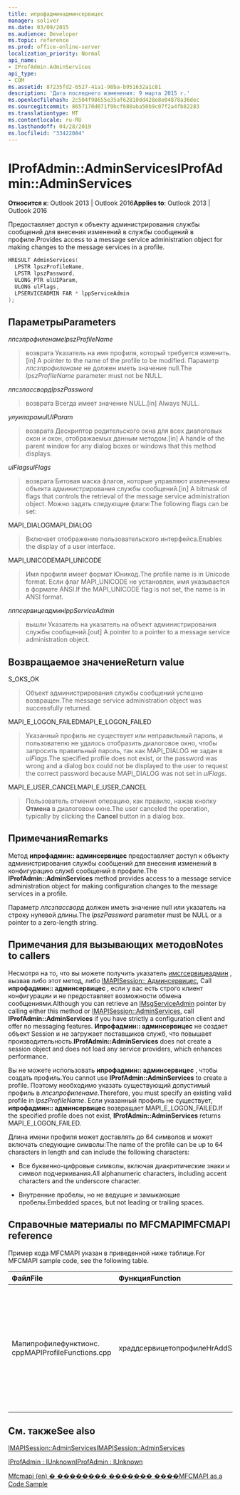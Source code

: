 ```yaml
---
title: ипрофадминадминсервицес
manager: soliver
ms.date: 03/09/2015
ms.audience: Developer
ms.topic: reference
ms.prod: office-online-server
localization_priority: Normal
api_name:
- IProfAdmin.AdminServices
api_type:
- COM
ms.assetid: 87235fd2-6527-41a1-98ba-b951632a1c81
description: 'Дата последнего изменения: 9 марта 2015 г.'
ms.openlocfilehash: 2c504f98655e35af62810dd428e8e04878a36dec
ms.sourcegitcommit: 8657170d071f9bcf680aba50b9c07f2a4fb82283
ms.translationtype: MT
ms.contentlocale: ru-RU
ms.lasthandoff: 04/28/2019
ms.locfileid: "33422084"
---
```

# <a name="iprofadminadminservices"></a><span data-ttu-id="a5439-103">IProfAdmin::AdminServices</span><span class="sxs-lookup"><span data-stu-id="a5439-103">IProfAdmin::AdminServices</span></span>

  
  
<span data-ttu-id="a5439-104">**Относится к**: Outlook 2013 | Outlook 2016</span><span class="sxs-lookup"><span data-stu-id="a5439-104">**Applies to**: Outlook 2013 | Outlook 2016</span></span> 
  
<span data-ttu-id="a5439-105">Предоставляет доступ к объекту администрирования службы сообщений для внесения изменений в службы сообщений в профиле.</span><span class="sxs-lookup"><span data-stu-id="a5439-105">Provides access to a message service administration object for making changes to the message services in a profile.</span></span>
  
```cpp
HRESULT AdminServices(
  LPSTR lpszProfileName,
  LPSTR lpszPassword,
  ULONG_PTR ulUIParam,
  ULONG ulFlags,
  LPSERVICEADMIN FAR * lppServiceAdmin
);
```

## <a name="parameters"></a><span data-ttu-id="a5439-106">Параметры</span><span class="sxs-lookup"><span data-stu-id="a5439-106">Parameters</span></span>

 <span data-ttu-id="a5439-107">_лпсзпрофиленаме_</span><span class="sxs-lookup"><span data-stu-id="a5439-107">_lpszProfileName_</span></span>
  
> <span data-ttu-id="a5439-108">возврата Указатель на имя профиля, который требуется изменить.</span><span class="sxs-lookup"><span data-stu-id="a5439-108">[in] A pointer to the name of the profile to be modified.</span></span> <span data-ttu-id="a5439-109">Параметр _лпсзпрофиленаме_ не должен иметь значение null.</span><span class="sxs-lookup"><span data-stu-id="a5439-109">The  _lpszProfileName_ parameter must not be NULL.</span></span> 
    
 <span data-ttu-id="a5439-110">_лпсзпассворд_</span><span class="sxs-lookup"><span data-stu-id="a5439-110">_lpszPassword_</span></span>
  
> <span data-ttu-id="a5439-111">возврата Всегда имеет значение NULL.</span><span class="sxs-lookup"><span data-stu-id="a5439-111">[in] Always NULL.</span></span> 
    
 <span data-ttu-id="a5439-112">_улуипарам_</span><span class="sxs-lookup"><span data-stu-id="a5439-112">_ulUIParam_</span></span>
  
> <span data-ttu-id="a5439-113">возврата Дескриптор родительского окна для всех диалоговых окон и окон, отображаемых данным методом.</span><span class="sxs-lookup"><span data-stu-id="a5439-113">[in] A handle of the parent window for any dialog boxes or windows that this method displays.</span></span>
    
 <span data-ttu-id="a5439-114">_ulFlags_</span><span class="sxs-lookup"><span data-stu-id="a5439-114">_ulFlags_</span></span>
  
> <span data-ttu-id="a5439-115">возврата Битовая маска флагов, которые управляют извлечением объекта администрирования службы сообщений.</span><span class="sxs-lookup"><span data-stu-id="a5439-115">[in] A bitmask of flags that controls the retrieval of the message service administration object.</span></span> <span data-ttu-id="a5439-116">Можно задать следующие флаги:</span><span class="sxs-lookup"><span data-stu-id="a5439-116">The following flags can be set:</span></span>
    
<span data-ttu-id="a5439-117">MAPI_DIALOG</span><span class="sxs-lookup"><span data-stu-id="a5439-117">MAPI_DIALOG</span></span> 
  
> <span data-ttu-id="a5439-118">Включает отображение пользовательского интерфейса.</span><span class="sxs-lookup"><span data-stu-id="a5439-118">Enables the display of a user interface.</span></span> 
    
<span data-ttu-id="a5439-119">MAPI_UNICODE</span><span class="sxs-lookup"><span data-stu-id="a5439-119">MAPI_UNICODE</span></span> 
  
> <span data-ttu-id="a5439-120">Имя профиля имеет формат Юникод.</span><span class="sxs-lookup"><span data-stu-id="a5439-120">The profile name is in Unicode format.</span></span> <span data-ttu-id="a5439-121">Если флаг MAPI_UNICODE не установлен, имя указывается в формате ANSI.</span><span class="sxs-lookup"><span data-stu-id="a5439-121">If the MAPI_UNICODE flag is not set, the name is in ANSI format.</span></span>
    
 <span data-ttu-id="a5439-122">_лппсервицеадмин_</span><span class="sxs-lookup"><span data-stu-id="a5439-122">_lppServiceAdmin_</span></span>
  
> <span data-ttu-id="a5439-123">вышли Указатель на указатель на объект администрирования службы сообщений.</span><span class="sxs-lookup"><span data-stu-id="a5439-123">[out] A pointer to a pointer to a message service administration object.</span></span>
    
## <a name="return-value"></a><span data-ttu-id="a5439-124">Возвращаемое значение</span><span class="sxs-lookup"><span data-stu-id="a5439-124">Return value</span></span>

<span data-ttu-id="a5439-125">S_OK</span><span class="sxs-lookup"><span data-stu-id="a5439-125">S_OK</span></span> 
  
> <span data-ttu-id="a5439-126">Объект администрирования службы сообщений успешно возвращен.</span><span class="sxs-lookup"><span data-stu-id="a5439-126">The message service administration object was successfully returned.</span></span>
    
<span data-ttu-id="a5439-127">MAPI_E_LOGON_FAILED</span><span class="sxs-lookup"><span data-stu-id="a5439-127">MAPI_E_LOGON_FAILED</span></span> 
  
> <span data-ttu-id="a5439-128">Указанный профиль не существует или неправильный пароль, и пользователю не удалось отобразить диалоговое окно, чтобы запросить правильный пароль, так как MAPI_DIALOG не задан в _ulFlags_.</span><span class="sxs-lookup"><span data-stu-id="a5439-128">The specified profile does not exist, or the password was wrong and a dialog box could not be displayed to the user to request the correct password because MAPI_DIALOG was not set in  _ulFlags_.</span></span>
    
<span data-ttu-id="a5439-129">MAPI_E_USER_CANCEL</span><span class="sxs-lookup"><span data-stu-id="a5439-129">MAPI_E_USER_CANCEL</span></span> 
  
> <span data-ttu-id="a5439-130">Пользователь отменил операцию, как правило, нажав кнопку **Отмена** в диалоговом окне.</span><span class="sxs-lookup"><span data-stu-id="a5439-130">The user canceled the operation, typically by clicking the **Cancel** button in a dialog box.</span></span> 
    
## <a name="remarks"></a><span data-ttu-id="a5439-131">Примечания</span><span class="sxs-lookup"><span data-stu-id="a5439-131">Remarks</span></span>

<span data-ttu-id="a5439-132">Метод **ипрофадмин:: админсервицес** предоставляет доступ к объекту администрирования службы сообщений для внесения изменений в конфигурацию служб сообщений в профиле.</span><span class="sxs-lookup"><span data-stu-id="a5439-132">The **IProfAdmin::AdminServices** method provides access to a message service administration object for making configuration changes to the message services in a profile.</span></span> 
  
 <span data-ttu-id="a5439-133">Параметр _лпсзпассворд_ должен иметь значение null или указатель на строку нулевой длины.</span><span class="sxs-lookup"><span data-stu-id="a5439-133">The  _lpszPassword_ parameter must be NULL or a pointer to a zero-length string.</span></span> 
  
## <a name="notes-to-callers"></a><span data-ttu-id="a5439-134">Примечания для вызывающих методов</span><span class="sxs-lookup"><span data-stu-id="a5439-134">Notes to callers</span></span>

<span data-ttu-id="a5439-135">Несмотря на то, что вы можете получить указатель [имсгсервицеадмин](imsgserviceadminiunknown.md) , вызвав либо этот метод, либо [IMAPISession:: Админсервицес](imapisession-adminservices.md), Call **ипрофадмин:: админсервицес** , если у вас есть строго клиент конфигурации и не предоставляет возможности обмена сообщениями.</span><span class="sxs-lookup"><span data-stu-id="a5439-135">Although you can retrieve an [IMsgServiceAdmin](imsgserviceadminiunknown.md) pointer by calling either this method or [IMAPISession::AdminServices](imapisession-adminservices.md), call **IProfAdmin::AdminServices** if you have strictly a configuration client and offer no messaging features.</span></span> <span data-ttu-id="a5439-136">**Ипрофадмин:: админсервицес** не создает объект Session и не загружает поставщиков служб, что повышает производительность.</span><span class="sxs-lookup"><span data-stu-id="a5439-136">**IProfAdmin::AdminServices** does not create a session object and does not load any service providers, which enhances performance.</span></span> 
  
<span data-ttu-id="a5439-137">Вы не можете использовать **ипрофадмин:: админсервицес** , чтобы создать профиль.</span><span class="sxs-lookup"><span data-stu-id="a5439-137">You cannot use **IProfAdmin::AdminServices** to create a profile.</span></span> <span data-ttu-id="a5439-138">Поэтому необходимо указать существующий допустимый профиль в _лпсзпрофиленаме_.</span><span class="sxs-lookup"><span data-stu-id="a5439-138">Therefore, you must specify an existing valid profile in  _lpszProfileName_.</span></span> <span data-ttu-id="a5439-139">Если указанный профиль не существует, **ипрофадмин:: админсервицес** возвращает MAPI_E_LOGON_FAILED.</span><span class="sxs-lookup"><span data-stu-id="a5439-139">If the specified profile does not exist, **IProfAdmin::AdminServices** returns MAPI_E_LOGON_FAILED.</span></span> 
  
<span data-ttu-id="a5439-140">Длина имени профиля может доставлять до 64 символов и может включать следующие символы:</span><span class="sxs-lookup"><span data-stu-id="a5439-140">The name of the profile can be up to 64 characters in length and can include the following characters:</span></span>
  
- <span data-ttu-id="a5439-141">Все буквенно-цифровые символы, включая диакритические знаки и символ подчеркивания.</span><span class="sxs-lookup"><span data-stu-id="a5439-141">All alphanumeric characters, including accent characters and the underscore character.</span></span> 
    
- <span data-ttu-id="a5439-142">Внутренние пробелы, но не ведущие и замыкающие пробелы.</span><span class="sxs-lookup"><span data-stu-id="a5439-142">Embedded spaces, but not leading or trailing spaces.</span></span>
    
## <a name="mfcmapi-reference"></a><span data-ttu-id="a5439-143">Справочные материалы по MFCMAPI</span><span class="sxs-lookup"><span data-stu-id="a5439-143">MFCMAPI reference</span></span>

<span data-ttu-id="a5439-144">Пример кода MFCMAPI указан в приведенной ниже таблице.</span><span class="sxs-lookup"><span data-stu-id="a5439-144">For MFCMAPI sample code, see the following table.</span></span>
  
|<span data-ttu-id="a5439-145">**Файл**</span><span class="sxs-lookup"><span data-stu-id="a5439-145">**File**</span></span>|<span data-ttu-id="a5439-146">**Функция**</span><span class="sxs-lookup"><span data-stu-id="a5439-146">**Function**</span></span>|<span data-ttu-id="a5439-147">**Примечание**</span><span class="sxs-lookup"><span data-stu-id="a5439-147">**Comment**</span></span>|
|:-----|:-----|:-----|
|<span data-ttu-id="a5439-148">Мапипрофилефунктионс. cpp</span><span class="sxs-lookup"><span data-stu-id="a5439-148">MAPIProfileFunctions.cpp</span></span>  <br/> | <span data-ttu-id="a5439-149">храддсервицетопрофиле</span><span class="sxs-lookup"><span data-stu-id="a5439-149">HrAddServiceToProfile</span></span>  <br/> |<span data-ttu-id="a5439-150">MFCMAPI использует метод **ипрофадмин:: админсервицес** , чтобы открыть объект администрирования службы сообщений для выбранного профиля, чтобы добавить службы.</span><span class="sxs-lookup"><span data-stu-id="a5439-150">MFCMAPI uses the **IProfAdmin::AdminServices** method to open a message service administration object for the selected profile to add services.</span></span>  <br/> |
   
## <a name="see-also"></a><span data-ttu-id="a5439-151">См. также</span><span class="sxs-lookup"><span data-stu-id="a5439-151">See also</span></span>



[<span data-ttu-id="a5439-152">IMAPISession::AdminServices</span><span class="sxs-lookup"><span data-stu-id="a5439-152">IMAPISession::AdminServices</span></span>](imapisession-adminservices.md)
  
[<span data-ttu-id="a5439-153">IProfAdmin : IUnknown</span><span class="sxs-lookup"><span data-stu-id="a5439-153">IProfAdmin : IUnknown</span></span>](iprofadminiunknown.md)


[<span data-ttu-id="a5439-154">Mfcmapi (en) � �������� ������� ����</span><span class="sxs-lookup"><span data-stu-id="a5439-154">MFCMAPI as a Code Sample</span></span>](mfcmapi-as-a-code-sample.md)

